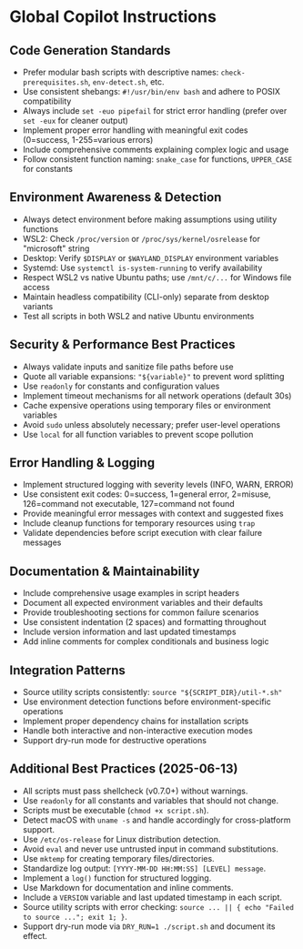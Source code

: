 # Global Copilot Instructions

## Code Generation Standards

- Prefer modular bash scripts with descriptive names: `check-prerequisites.sh`, `env-detect.sh`, etc.
- Use consistent shebangs: `#!/usr/bin/env bash` and adhere to POSIX compatibility
- Always include `set -euo pipefail` for strict error handling (prefer over `set -eux` for cleaner output)
- Implement proper error handling with meaningful exit codes (0=success, 1-255=various errors)
- Include comprehensive comments explaining complex logic and usage
- Follow consistent function naming: `snake_case` for functions, `UPPER_CASE` for constants

## Environment Awareness & Detection

- Always detect environment before making assumptions using utility functions
- WSL2: Check `/proc/version` or `/proc/sys/kernel/osrelease` for "microsoft" string
- Desktop: Verify `$DISPLAY` or `$WAYLAND_DISPLAY` environment variables
- Systemd: Use `systemctl is-system-running` to verify availability
- Respect WSL2 vs native Ubuntu paths; use `/mnt/c/...` for Windows file access
- Maintain headless compatibility (CLI-only) separate from desktop variants
- Test all scripts in both WSL2 and native Ubuntu environments

## Security & Performance Best Practices

- Always validate inputs and sanitize file paths before use
- Quote all variable expansions: `"${variable}"` to prevent word splitting
- Use `readonly` for constants and configuration values
- Implement timeout mechanisms for all network operations (default 30s)
- Cache expensive operations using temporary files or environment variables
- Avoid `sudo` unless absolutely necessary; prefer user-level operations
- Use `local` for all function variables to prevent scope pollution

## Error Handling & Logging

- Implement structured logging with severity levels (INFO, WARN, ERROR)
- Use consistent exit codes: 0=success, 1=general error, 2=misuse, 126=command not executable, 127=command not found
- Provide meaningful error messages with context and suggested fixes
- Include cleanup functions for temporary resources using `trap`
- Validate dependencies before script execution with clear failure messages

## Documentation & Maintainability

- Include comprehensive usage examples in script headers
- Document all expected environment variables and their defaults
- Provide troubleshooting sections for common failure scenarios
- Use consistent indentation (2 spaces) and formatting throughout
- Include version information and last updated timestamps
- Add inline comments for complex conditionals and business logic

## Integration Patterns

- Source utility scripts consistently: `source "${SCRIPT_DIR}/util-*.sh"`
- Use environment detection functions before environment-specific operations
- Implement proper dependency chains for installation scripts
- Handle both interactive and non-interactive execution modes
- Support dry-run mode for destructive operations

## Additional Best Practices (2025-06-13)

- All scripts must pass shellcheck (v0.7.0+) without warnings.
- Use `readonly` for all constants and variables that should not change.
- Scripts must be executable (`chmod +x script.sh`).
- Detect macOS with `uname -s` and handle accordingly for cross-platform support.
- Use `/etc/os-release` for Linux distribution detection.
- Avoid `eval` and never use untrusted input in command substitutions.
- Use `mktemp` for creating temporary files/directories.
- Standardize log output: `[YYYY-MM-DD HH:MM:SS] [LEVEL] message`.
- Implement a `log()` function for structured logging.
- Use Markdown for documentation and inline comments.
- Include a `VERSION` variable and last updated timestamp in each script.
- Source utility scripts with error checking: `source ... || { echo "Failed to source ..."; exit 1; }`.
- Support dry-run mode via `DRY_RUN=1 ./script.sh` and document its effect.
